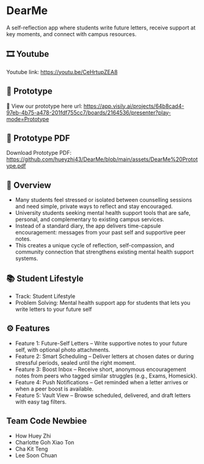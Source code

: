 # DearMe
A self-reflection app where students write future letters, receive support at key moments, and connect with campus resources.

## 🎞️ Youtube
Youtube link: https://youtu.be/CeHrtupZEA8

## 🔗 Prototype
🔗 View our prototype here url:
https://app.visily.ai/projects/64b8cad4-97eb-4b75-a478-201fdf755cc7/boards/2164536/presenter?play-mode=Prototype

## 📄 Prototype PDF
Download Prototype PDF:
https://github.com/hueyzhi43/DearMe/blob/main/assets/DearMe%20Prototype.pdf

## 📖 Overview
- Many students feel stressed or isolated between counselling sessions and need simple, private ways to reflect and stay encouraged.
- University students seeking mental health support tools that are safe, personal, and complementary to existing campus services.
- Instead of a standard diary, the app delivers time-capsule encouragement: messages from your past self and supportive peer notes.
- This creates a unique cycle of reflection, self-compassion, and community connection that strengthens existing mental health support systems.

## 📚 Student Lifestyle
- Track: Student Lifestyle
- Problem Solving: Mental health support app for students that lets you write letters to your future self

## ⚙️ Features
- Feature 1: Future-Self Letters – Write supportive notes to your future self, with optional photo attachments.
- Feature 2: Smart Scheduling – Deliver letters at chosen dates or during stressful periods, sealed until the right moment.
- Feature 3: Boost Inbox – Receive short, anonymous encouragement notes from peers who tagged similar struggles (e.g., Exams, Homesick).
- Feature 4: Push Notifications – Get reminded when a letter arrives or when a peer boost is available.
- Feature 5: Vault View – Browse scheduled, delivered, and draft letters with easy tag filters.
  
## Team Code Newbiee
- How Huey Zhi
- Charlotte Goh Xiao Ton
- Cha Kit Teng
- Lee Soon Chuan
